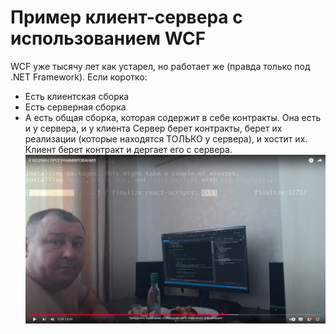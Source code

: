 # Пример клиент-сервера с использованием WCF
WCF уже тысячу лет как устарел, но работает же (правда только под .NET Framework). Если коротко:
- Есть клиентская сборка
- Есть серверная сборка
- А есть общая сборка, которая содержит в себе контракты. Она есть и у сервера, и у клиента
Сервер берет контракты, берет их реализации (которые находятся ТОЛЬКО у сервера), и хостит их. Клиент берет контракт и дергает его с сервера.
![alt text](image.png)